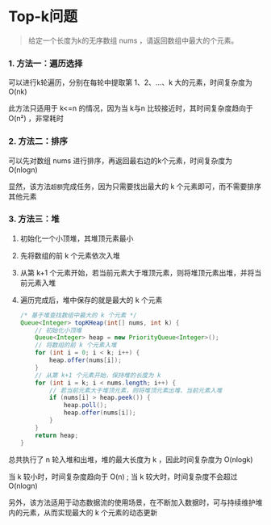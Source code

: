 # Top-k问题

> 给定一个长度为k的无序数组 nums ，请返回数组中最大的个元素。

### 1. 方法一：遍历选择

可以进行k轮遍历，分别在每轮中提取第 1、2、...、k 大的元素，时间复杂度为 O(nk)

此方法只适用于 k<=n 的情况，因为当 k与n 比较接近时，其时间复杂度趋向于 O(n²) ，非常耗时

### 2. 方法二：排序

可以先对数组 nums 进行排序，再返回最右边的k个元素，时间复杂度为 O(nlogn)

显然，该方法`超额`完成任务，因为只需要找出最大的 k 个元素即可，而不需要排序其他元素

### 3. 方法三：堆

1. 初始化一个小顶堆，其堆顶元素最小

2. 先将数组的前 k 个元素依次入堆

3. 从第 k+1 个元素开始，若当前元素大于堆顶元素，则将堆顶元素出堆，并将当前元素入堆

4. 遍历完成后，堆中保存的就是最大的 k 个元素

    ```java
    /* 基于堆查找数组中最大的 k 个元素 */
    Queue<Integer> topKHeap(int[] nums, int k) {
        // 初始化小顶堆
        Queue<Integer> heap = new PriorityQueue<Integer>();
        // 将数组的前 k 个元素入堆
        for (int i = 0; i < k; i++) {
            heap.offer(nums[i]);
        }
        // 从第 k+1 个元素开始，保持堆的长度为 k
        for (int i = k; i < nums.length; i++) {
            // 若当前元素大于堆顶元素，则将堆顶元素出堆、当前元素入堆
            if (nums[i] > heap.peek()) {
                heap.poll();
                heap.offer(nums[i]);
            }
        }
        return heap;
    }
    ```

总共执行了 n 轮入堆和出堆，堆的最大长度为 k ，因此时间复杂度为 O(nlogk)

当 k 较小时，时间复杂度趋向于 O(n) ; 当 k 较大时，时间复杂度不会超过 O(nlogn)

另外，该方法适用于动态数据流的使用场景，在不断加入数据时，可与持续维护堆内的元素，从而实现最大的 k 个元素的动态更新